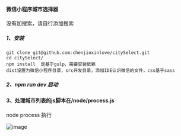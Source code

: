 #### 微信小程序城市选择器
   没有加搜索，请自行添加搜索

##### 1、安装
    git clone git@github.com:chenjinxinlove/citySelect.git
    cd citySelect/
    npm install  是基于gulp，需要安装依赖
    dist设置为微信小程序目录，src开发目录，添加IDE认识微信的文件，css基于sass

##### 2、npm run dev   启动

#### 3、处理城市列表的js脚本在/node/process.js      
   node process 执行

![image](http://objheplwd.bkt.clouddn.com/656810557821000725.jpg)


